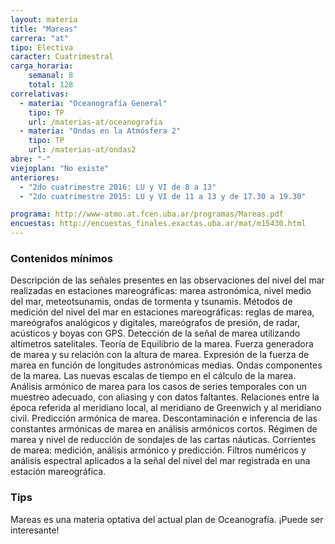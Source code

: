 ```yaml
---
layout: materia
title: "Mareas"
carrera: "at"
tipo: Electiva
caracter: Cuatrimestral
carga_horaria: 
    semanal: 8
    total: 128
correlativas:
  - materia: "Oceanografía General"
    tipo: TP
    url: /materias-at/oceanografia
  - materia: "Ondas en la Atmósfera 2"
    tipo: TP
    url: /materias-at/ondas2
abre: "-"
viejoplan: "No existe"
anteriores:
  - "2do cuatrimestre 2016: LU y VI de 8 a 13"
  - "2do cuatrimestre 2015: LU y VI de 11 a 13 y de 17.30 a 19.30"

programa: http://www-atmo.at.fcen.uba.ar/programas/Mareas.pdf
encuestas: http://encuestas_finales.exactas.uba.ar/mat/m15430.html
---
```


### Contenidos mínimos
Descripción de las señales presentes en las observaciones del nivel del mar realizadas en estaciones mareográficas: marea astronómica, nivel medio del mar, meteotsunamis, ondas de tormenta y tsunamis. Métodos de medición del nivel del mar en estaciones mareográficas: reglas de marea, mareógrafos analógicos y digitales, mareógrafos de presión, de radar, acústicos y boyas con GPS. Detección de la señal de marea utilizando altímetros satelitales. Teoría de Equilibrio de la marea. Fuerza generadora de marea y su relación con la altura de marea. Expresión de la fuerza de marea en función de longitudes astronómicas medias. Ondas componentes de la marea. Las nuevas escalas de tiempo en el cálculo de la marea. Análisis armónico de marea para los casos de series temporales con un muestreo adecuado, con aliasing y con datos faltantes. Relaciones entre la época referida al meridiano local, al meridiano de Greenwich y al meridiano civil. Predicción armónica de marea. Descontaminación e inferencia de las constantes armónicas de marea en análisis armónicos cortos. Régimen de marea y nivel de reducción de sondajes de las cartas náuticas. Corrientes de marea: medición, análisis armónico y predicción. Filtros numéricos y análisis espectral aplicados a la señal del nivel del mar registrada en una estación mareográfica.

### Tips
Mareas es una materia optativa del actual plan de Oceanografía. ¡Puede ser interesante!